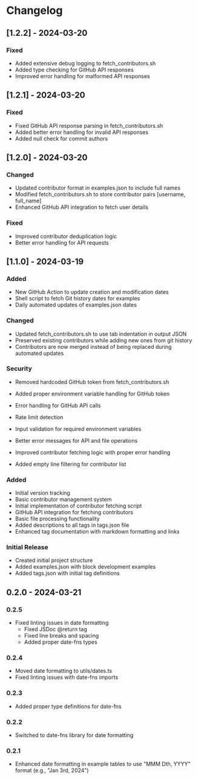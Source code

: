 # Changelog

## [1.2.2] - 2024-03-20

### Fixed

-   Added extensive debug logging to fetch_contributors.sh
-   Added type checking for GitHub API responses
-   Improved error handling for malformed API responses

## [1.2.1] - 2024-03-20

### Fixed

-   Fixed GitHub API response parsing in fetch_contributors.sh
-   Added better error handling for invalid API responses
-   Added null check for commit authors

## [1.2.0] - 2024-03-20

### Changed

-   Updated contributor format in examples.json to include full names
-   Modified fetch_contributors.sh to store contributor pairs [username, full_name]
-   Enhanced GitHub API integration to fetch user details

### Fixed

-   Improved contributor deduplication logic
-   Better error handling for API requests

## [1.1.0] - 2024-03-19

### Added

-   New GitHub Action to update creation and modification dates
-   Shell script to fetch Git history dates for examples
-   Daily automated updates of examples.json dates

### Changed

-   Updated fetch_contributors.sh to use tab indentation in output JSON
-   Preserved existing contributors while adding new ones from git history
-   Contributors are now merged instead of being replaced during automated updates

### Security

-   Removed hardcoded GitHub token from fetch_contributors.sh
-   Added proper environment variable handling for GitHub token

-   Error handling for GitHub API calls
-   Rate limit detection
-   Input validation for required environment variables
-   Better error messages for API and file operations

-   Improved contributor fetching logic with proper error handling
-   Added empty line filtering for contributor list

### Added

-   Initial version tracking
-   Basic contributor management system
-   Initial implementation of contributor fetching script
-   GitHub API integration for fetching contributors
-   Basic file processing functionality
-   Added descriptions to all tags in tags.json file
-   Enhanced tag documentation with markdown formatting and links

### Initial Release

-   Created initial project structure
-   Added examples.json with block development examples
-   Added tags.json with initial tag definitions

## 0.2.0 - 2024-03-21

### 0.2.5

-   Fixed linting issues in date formatting
    -   Fixed JSDoc @return tag
    -   Fixed line breaks and spacing
    -   Added proper date-fns types

### 0.2.4

-   Moved date formatting to utils/dates.ts
-   Fixed linting issues with date-fns imports

### 0.2.3

-   Added proper type definitions for date-fns

### 0.2.2

-   Switched to date-fns library for date formatting

### 0.2.1

-   Enhanced date formatting in example tables to use "MMM Dth, YYYY" format (e.g., "Jan 3rd, 2024")
